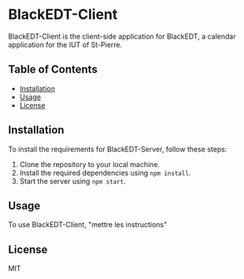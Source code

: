 # BlackEDT-Client

BlackEDT-Client is the client-side application for BlackEDT, a calendar application for the IUT of St-Pierre.

## Table of Contents

- [Installation](#installation)
- [Usage](#usage)
- [License](#license)

## Installation

To install the requirements for BlackEDT-Server, follow these steps:

1. Clone the repository to your local machine.
2. Install the required dependencies using `npm install`.
3. Start the server using `npm start`.

## Usage

To use BlackEDT-Client, "mettre les instructions"

## License

MIT